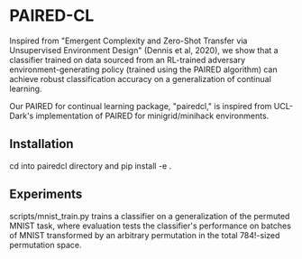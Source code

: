 # PAIRED-CL 

Inspired from "Emergent Complexity and Zero-Shot Transfer via Unsupervised Environment Design" (Dennis et al, 2020), we show that a classifier trained on data sourced from an RL-trained adversary environment-generating policy (trained using the PAIRED algorithm) can achieve robust classification accuracy on a generalization of continual learning. 

Our PAIRED for continual learning package, "pairedcl," is inspired from UCL-Dark's implementation of PAIRED for minigrid/minihack environments. 

## Installation

cd into pairedcl directory and pip install -e . 

## Experiments 

scripts/mnist_train.py trains a classifier on a generalization of the permuted MNIST task, where evaluation tests the classifier's performance on batches of MNIST transformed by an arbitrary permutation in the total 784!-sized permutation space. 